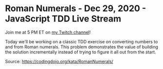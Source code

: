 # Roman Numerals - Dec 29, 2020 - JavaScript TDD Live Stream

Join me at 5 PM ET on [my Twitch channel](https://twitch.tv/codingitwrong)!

Today we'll be working on a classic TDD exercise on converting numbers to and from Roman numerals. This problem demonstrates the value of building the solution incrementally instead of trying to figure it all out from the start.

Source: <https://codingdojo.org/kata/RomanNumerals/>
